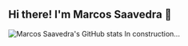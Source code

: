 ## Hi there! I'm Marcos Saavedra 👋


![Marcos Saavedra's GitHub stats](https://github-readme-stats.vercel.app/api?username=marcosavedra&show_icons=true&theme=dark)
In construction...
<!--
**marcosavedra/marcosavedra** is a ✨ _special_ ✨ repository because its `README.md` (this file) appears on your GitHub profile.

Here are some ideas to get you started:

- 🔭 I’m currently working on ...
- 🌱 I’m currently learning ...
- 👯 I’m looking to collaborate on ...
- 🤔 I’m looking for help with ...
- 💬 Ask me about ...
- 📫 How to reach me: ...
- 😄 Pronouns: ...
- ⚡ Fun fact: ...
-->

